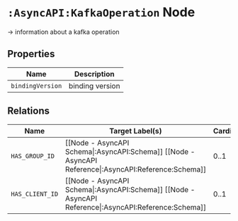 # `:AsyncAPI:KafkaOperation` Node

-> information about a kafka operation

## Properties

| Name                      | Description               |
|---------------------------|---------------------------|
| `bindingVersion`          | binding version           |

## Relations

| Name            | Target Label(s)                                                                                        | Cardinality | Description           |
|-----------------|--------------------------------------------------------------------------------------------------------|-------------|-----------------------|
| `HAS_GROUP_ID`  | [[Node - AsyncAPI Schema\|:AsyncAPI:Schema]] [[Node - AsyncAPI Reference\|:AsyncAPI:Reference:Schema]] | 0..1        | group id / reference  |
| `HAS_CLIENT_ID` | [[Node - AsyncAPI Schema\|:AsyncAPI:Schema]] [[Node - AsyncAPI Reference\|:AsyncAPI:Reference:Schema]] | 0..1        | client id / reference |